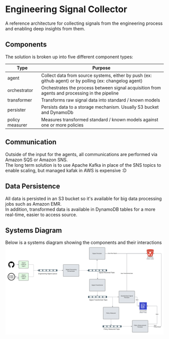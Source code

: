# Engineering Signal Collector
A reference architecture for collecting signals from the engineering process and enabling deep insights from them.

## Components
The solution is broken up into five different component types:

| Type            | Purpose                                                                                                 |
|-----------------|---------------------------------------------------------------------------------------------------------|
| agent           | Collect data from source systems, either by push (ex: github agent) or by polling (ex: changelog agent) |
| orchestrator    | Orchestrates the process between signal acquisition from agents and processing in the pipeline          |
| transformer     | Transforms raw signal data into standard / known models                                                 |
| persister       | Persists data to a storage mechanism.  Usually S3 bucket and DynamoDb                                   |
| policy measurer | Measures transformed standard / known models against one or more policies                               |

## Communication
Outside of the input for the agents, all communications are performed via Amazon SQS or Amazon SNS.  
The long term solution is to use Apache Kafka in place of the SNS topics to enable scaling, but managed kafak in AWS is expensive :D

## Data Persistence
All data is persisted in an S3 bucket so it's available for big data processing jobs such as Amazon EMR.  
In addition, transformed data is available in DynamoDB tables for a more real-time, easier to access source.

## Systems Diagram
Below is a systems diagram showing the components and their interactions
![system diagram](docs/engineering-signal-collector.png "Title")
